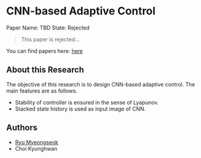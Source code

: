 # CNN-based Adaptive Control

Paper Name: TBD
State: Rejected

> This paper is rejected...

You can find papers here:
[here](.L4DC25%201st%20sub.pdf)

## About this Research

The objective of this research is to design CNN-based adaptive control.
The main features are as follows.

- Stability of controller is ensured in the sense of Lyapunov.
- Stacked state history is used as input image of CNN.

## Authors

- [Ryu Myeongseok](https://github.com/DDingR)
- Choi Kyunghwan






